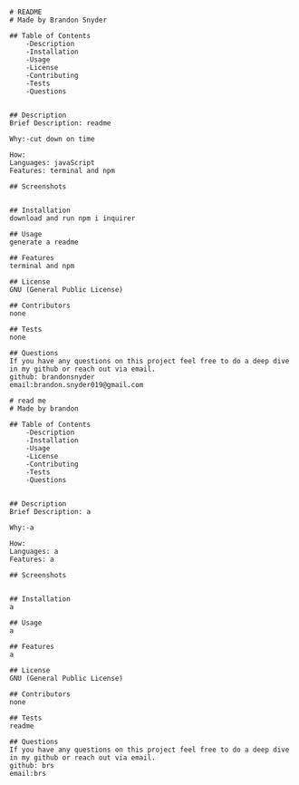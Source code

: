 
    # README
    # Made by Brandon Snyder
    
    ## Table of Contents
        -Description
        -Installation
        -Usage 
        -License   
        -Contributing
        -Tests
        -Questions
    
    
    ## Description 
    Brief Description: readme 
    
    Why:-cut down on time
    
    How:
    Languages: javaScript 
    Features: terminal and npm

    ## Screenshots
    

    ## Installation
    download and run npm i inquirer
    
    ## Usage
    generate a readme 

    ## Features
    terminal and npm
    
    ## License
    GNU (General Public License)
    
    ## Contributors
    none
    
    ## Tests
    none

    ## Questions
    If you have any questions on this project feel free to do a deep dive in my github or reach out via email.
    github: brandonsnyder
    email:brandon.snyder019@gmail.com
    
    # read me
    # Made by brandon
    
    ## Table of Contents
        -Description
        -Installation
        -Usage 
        -License   
        -Contributing
        -Tests
        -Questions
    
    
    ## Description 
    Brief Description: a 
    
    Why:-a
    
    How:
    Languages: a 
    Features: a

    ## Screenshots
    

    ## Installation
    a
    
    ## Usage
    a

    ## Features
    a
    
    ## License
    GNU (General Public License)
    
    ## Contributors
    none
    
    ## Tests
    readme

    ## Questions
    If you have any questions on this project feel free to do a deep dive in my github or reach out via email.
    github: brs
    email:brs
    